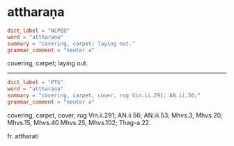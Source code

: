 # attharaṇa

``` toml
dict_label = "NCPED"
word = "attharaṇa"
summary = "covering, carpet; laying out."
grammar_comment = "neuter a"
```

covering, carpet; laying out.

--------------------

``` toml
dict_label = "PTS"
word = "attharaṇa"
summary = "covering, carpet, cover, rug Vin.ii.291; AN.ii.56;"
grammar_comment = "neuter a"
```

covering, carpet, cover, rug Vin.ii.291; AN.ii.56; AN.iii.53; Mhvs.3, Mhvs.20; Mhvs.15, Mhvs.40 Mhvs.25, Mhvs.102; Thag\-a.22.

fr. attharati

